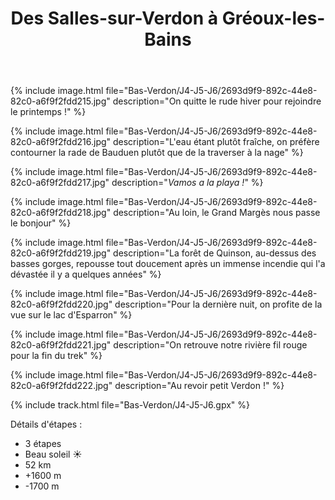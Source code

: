 ﻿---
title: "Des Salles-sur-Verdon à Gréoux-les-Bains"
permalink: /Bas-Verdon/J4-J5-J6/
sidebar:
  nav: "bas_verdon"
enable_tracks: true
---

{% include image.html file="Bas-Verdon/J4-J5-J6/2693d9f9-892c-44e8-82c0-a6f9f2fdd215.jpg" description="On quitte le rude hiver pour rejoindre le printemps !" %}

{% include image.html file="Bas-Verdon/J4-J5-J6/2693d9f9-892c-44e8-82c0-a6f9f2fdd216.jpg" description="L'eau étant plutôt fraîche, on préfère contourner la rade de Bauduen plutôt que de la traverser à la nage" %}

{% include image.html file="Bas-Verdon/J4-J5-J6/2693d9f9-892c-44e8-82c0-a6f9f2fdd217.jpg" description="*Vamos a la playa !*" %}

{% include image.html file="Bas-Verdon/J4-J5-J6/2693d9f9-892c-44e8-82c0-a6f9f2fdd218.jpg" description="Au loin, le Grand Margès nous passe le bonjour" %}

{% include image.html file="Bas-Verdon/J4-J5-J6/2693d9f9-892c-44e8-82c0-a6f9f2fdd219.jpg" description="La forêt de Quinson, au-dessus des basses gorges, repousse tout doucement après un immense incendie qui l'a dévastée il y a quelques années" %}

{% include image.html file="Bas-Verdon/J4-J5-J6/2693d9f9-892c-44e8-82c0-a6f9f2fdd220.jpg" description="Pour la dernière nuit, on profite de la vue sur le lac d'Esparron" %}

{% include image.html file="Bas-Verdon/J4-J5-J6/2693d9f9-892c-44e8-82c0-a6f9f2fdd221.jpg" description="On retrouve notre rivière fil rouge pour la fin du trek" %}

{% include image.html file="Bas-Verdon/J4-J5-J6/2693d9f9-892c-44e8-82c0-a6f9f2fdd222.jpg" description="Au revoir petit Verdon !" %}

{% include track.html file="Bas-Verdon/J4-J5-J6.gpx" %}

Détails d'étapes :
* 3 étapes
* Beau soleil :sunny:
* 52 km
* +1600 m
* -1700 m
